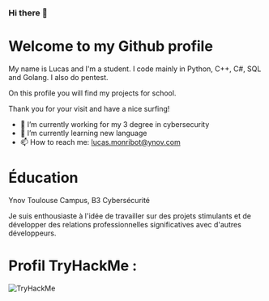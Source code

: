 ### Hi there 👋

# Welcome to my Github profile

My name is Lucas and I'm a student. I code mainly in Python, C++, C#, SQL and Golang. I also do pentest.

On this profile you will find my projects for school.

Thank you for your visit and have a nice surfing!

- 🔭 I’m currently working for my 3 degree in cybersecurity
- 🌱 I’m currently learning new language
- 📫 How to reach me: lucas.monribot@ynov.com

# Éducation

Ynov Toulouse Campus, B3 Cybersécurité

Je suis enthousiaste à l'idée de travailler sur des projets stimulants et de développer des relations professionnelles significatives avec d'autres développeurs.

# Profil TryHackMe : 
<img src="https://tryhackme-badges.s3.amazonaws.com/Deadlink2a.png" alt="TryHackMe">
<script src="https://tryhackme.com/badge/2413547"></script>
